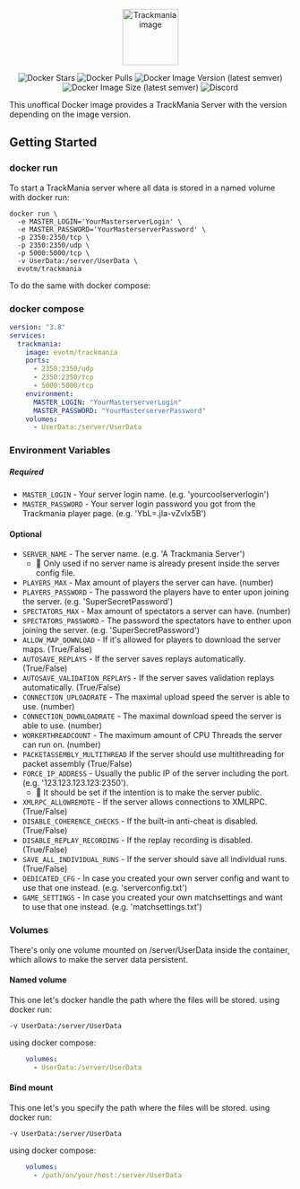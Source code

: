 <p align="center">
  <img src="https://user-images.githubusercontent.com/4627720/115236133-493f3480-a11b-11eb-9dae-c2958d1bfbf1.png?raw=true" alt="Trackmania image" height="100"/>
</p>

<div align="center">
  
![Docker Stars](https://img.shields.io/docker/stars/evotm/trackmania?style=flat-square)
![Docker Pulls](https://img.shields.io/docker/pulls/evotm/trackmania?style=flat-square)
![Docker Image Version (latest semver)](https://img.shields.io/docker/v/evotm/trackmania?style=flat-square)
![Docker Image Size (latest semver)](https://img.shields.io/docker/image-size/evotm/trackmania?style=flat-square)
![Discord](https://img.shields.io/discord/384138149686935562?style=flat-square)
  
</div>

This unoffical Docker image provides a TrackMania Server with the version depending on the image version.


## Getting Started
### docker run
To start a TrackMania server where all data is stored in a named volume with docker run:
```shell
docker run \
  -e MASTER_LOGIN='YourMasterserverLogin' \
  -e MASTER_PASSWORD='YourMasterserverPassword' \
  -p 2350:2350/tcp \
  -p 2350:2350/udp \
  -p 5000:5000/tcp \
  -v UserData:/server/UserData \
  evotm/trackmania
```

To do the same with docker compose:
### docker compose
```yaml
version: "3.8"
services:
  trackmania:
    image: evotm/trackmania
    ports:
      - 2350:2350/udp
      - 2350:2350/tcp
      - 5000:5000/tcp
    environment:
      MASTER_LOGIN: "YourMasterserverLogin"
      MASTER_PASSWORD: "YourMasterserverPassword"
    volumes:
      - UserData:/server/UserData
```


### Environment Variables
##### Required
* `MASTER_LOGIN` - Your server login name. (e.g. 'yourcoolserverlogin')
* `MASTER_PASSWORD` - Your server login password you got from the Trackmania player page. (e.g. 'YbL=.jIa-vZvIx5B')
#### Optional
* `SERVER_NAME` - The server name. (e.g. 'A Trackmania Server')
  * :memo: Only used if no server name is already present inside the server config file.
* `PLAYERS_MAX` - Max amount of players the server can have. (number)
* `PLAYERS_PASSWORD` - The password the players have to enter upon joining the server. (e.g. 'SuperSecretPassword')
* `SPECTATORS_MAX` - Max amount of spectators a server can have. (number)
* `SPECTATORS_PASSWORD` - The password the spectators have to enther upon joining the server. (e.g. 'SuperSecretPassword')
* `ALLOW_MAP_DOWNLOAD` - If it's allowed for players to download the server maps. (True/False)
* `AUTOSAVE_REPLAYS` - If the server saves replays automatically. (True/False)
* `AUTOSAVE_VALIDATION_REPLAYS` - If the server saves validation replays automatically. (True/False)
* `CONNECTION_UPLOADRATE` - The maximal upload speed the server is able to use. (number)
* `CONNECTION_DOWNLOADRATE` - The maximal download speed the server is able to use. (number)
* `WORKERTHREADCOUNT` - The maximum amount of CPU Threads the server can run on. (number)
* `PACKETASSEMBLY_MULTITHREAD` If the server should use multithreading for packet assembly (True/False)
* `FORCE_IP_ADDRESS` - Usually the public IP of the server including the port. (e.g. '123.123.123.123:2350').
  * :memo: It should be set if the intention is to make the server public.
* `XMLRPC_ALLOWREMOTE` - If the server allows connections to XMLRPC. (True/False)
* `DISABLE_COHERENCE_CHECKS` - If the built-in anti-cheat is disabled. (True/False)
* `DISABLE_REPLAY_RECORDING` - If the replay recording is disabled. (True/False)
* `SAVE_ALL_INDIVIDUAL_RUNS` - If the server should save all individual runs. (True/False)
* `DEDICATED_CFG` - In case you created your own server config and want to use that one instead. (e.g. 'serverconfig.txt')
* `GAME_SETTINGS` - In case you created your own matchsettings and want to use that one instead. (e.g. 'matchsettings.txt')

### Volumes
There's only one volume mounted on /server/UserData inside the container, which allows to make the server data persistent.

#### Named volume
This one let's docker handle the path where the files will be stored.
using docker run:
```shell
-v UserData:/server/UserData
```
using docker compose:
```yaml
    volumes:
      - UserData:/server/UserData
```

#### Bind mount
This one let's you specify the path where the files will be stored.
using docker run:
```shell
-v UserData:/server/UserData
```
using docker compose:
```yaml
    volumes:
      - /path/on/your/host:/server/UserData
```
